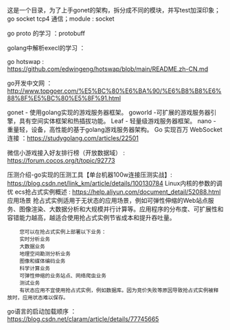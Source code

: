 这是一个目录，为了上手gonet的架构，拆分成不同的模块，并写test加深印象；
go socket tcp4 通信；module : socket

go proto 的学习 ：protobuff

golang中解析execl的学习 ：

go hotswap : https://github.com/edwingeng/hotswap/blob/main/README.zh-CN.md


go开发中文网 ：http://www.topgoer.com/%E5%BC%80%E6%BA%90/%E6%B8%B8%E6%88%8F%E5%BC%80%E5%8F%91.html

gonet - 使用golang实现的游戏服务器框架。
goworld -可扩展的游戏服务器引擎，具有空间实体框架和热插拔功能。
Leaf - 轻量级游戏服务器框架。
nano - 重量轻，设备，高性能的基于golang游戏服务器架构。
Go 实现百万 WebSocket 连接 ：https://studygolang.com/articles/22501

微信小游戏接入好友排行榜（开放数据域） : https://forum.cocos.org/t/topic/92773

压测介绍-go实现的压测工具【单台机器100w连接压测实战】: https://blog.csdn.net/link_km/article/details/100130784
    Linux内核的参数的调优
    ecs抢占式实例概述 : https://help.aliyun.com/document_detail/52088.html
        应用场景
        抢占式实例适用于无状态的应用场景，例如可弹性伸缩的Web站点服务、图像渲染、大数据分析和大规模并行计算等。应用程序的分布度、可扩展性和容错能力越高，越适合使用抢占式实例节省成本和提升吞吐量。
        
        您可以在抢占式实例上部署以下业务：
        实时分析业务
        大数据业务
        地理空间勘测分析业务
        图像和媒体编码业务
        科学计算业务
        可弹性伸缩的业务站点、网络爬虫业务
        测试业务
        有状态应用不宜使用抢占式实例，例如数据库。因为竞价失败等原因导致抢占式实例被释放时，应用状态难以保存。

go语言的启动加载顺序 ：https://blog.csdn.net/claram/article/details/77745665  


